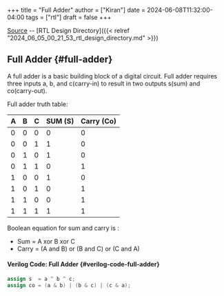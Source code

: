 +++
title = "Full Adder"
author = ["Kiran"]
date = 2024-06-08T11:32:00-04:00
tags = ["rtl"]
draft = false
+++

[Source](https://github.com/24x7fpga/RTL/tree/master/rtl_designs/full_add) -- [RTL Design Directory]({{< relref "2024_06_05_00_21_53_rtl_design_directory.md" >}})


## Full Adder {#full-adder}

A full adder is a basic building block of a digital circuit. Full adder requires three inputs a, b, and c(carry-in) to result in two outputs s(sum) and co(carry-out).

Full adder truth table:

| A | B | C | SUM (S) | Carry (Co) |
|---|---|---|---------|------------|
| 0 | 0 | 0 | 0       | 0          |
| 0 | 0 | 1 | 1       | 0          |
| 0 | 1 | 0 | 1       | 0          |
| 0 | 1 | 1 | 0       | 1          |
| 1 | 0 | 0 | 1       | 0          |
| 1 | 0 | 1 | 0       | 1          |
| 1 | 1 | 0 | 0       | 1          |
| 1 | 1 | 1 | 1       | 1          |

Boolean equation for sum and carry is :

-   Sum = A xor B xor C
-   Carry = (A and B) or (B and C) or (C and A)


#### Verilog Code: Full Adder {#verilog-code-full-adder}

```verilog { copy-button="t" }
assign s  = a ^ b ^ c;
assign co = (a & b) | (b & c) | (c & a);
```
